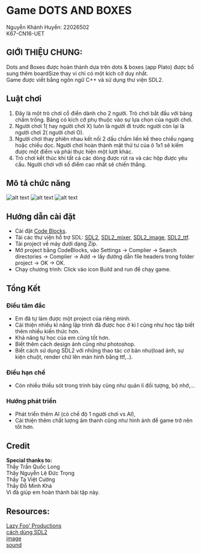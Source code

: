 # Game DOTS AND BOXES
Nguyễn Khánh Huyền: 22026502  
K67-CN16-UET
## GIỚI THIỆU CHUNG:
Dots and Boxes được hoàn thành dựa trên dots & boxes (app Plato) được bổ sung thêm boardSize thay vì chỉ có một kích cỡ duy nhất.    
Game được viết bằng ngôn ngữ C++ và sử dụng thư viện SDL2.

## Luật chơi
  1. Đây là một trò chơi cổ điển dành cho 2 người. Trò chơi bắt đầu với bảng chấm trống. Bảng có kích cỡ phụ thuộc vào sự lựa chọn của người chơi.
  2. Người chơi 1( hay người chơi X) luôn là người đi trước người còn lại là người chơi 2( người chơi O).
  3. Người chơi thay phiên nhau kết nối 2 dấu chấm liền kề theo chiều ngang hoặc chiều dọc. Người chơi hoàn thành mặt thứ tư của ô 1x1 sẽ kiếm được một điểm và phải thực hiện một lượt khác.
  4. Trò chơi kết thúc khi tất cả các dòng được rút ra và các hộp được yêu cầu. Người chơi với số điểm cao nhất sẽ chiến thắng.
  
## Mô tả chức năng
![alt text](https://github.com/22026502NguyenKhanhHuyen/Game/blob/main/demo/Screenshot%20(1).png)
![alt text](https://github.com/22026502NguyenKhanhHuyen/Game/blob/main/demo/Screenshot%20(2).png)
![alt text](https://github.com/22026502NguyenKhanhHuyen/Game/blob/main/demo/Screenshot%20(3).png)


## Hướng dẫn cài đặt
  * Cài đặt [Code Blocks](http://www.codeblocks.org/downloads/binaries/).
  * Tải các thư viện hỗ trợ SDL: [SDL2](https://lazyfoo.net/tutorials/SDL/01_hello_SDL/index.php), [SDL2_mixer](https://lazyfoo.net/tutorials/SDL/21_sound_effects_and_music/index.php), [SDL2_image](https://lazyfoo.net/tutorials/SDL/06_extension_libraries_and_loading_other_image_formats/index.php), [SDL2_ttf](https://lazyfoo.net/tutorials/SDL/16_true_type_fonts/index.php).
  * Tải project về máy dưới dạng Zip.
  * Mở project bằng CodeBlocks, vào Settings -> Complier -> Search directories -> Complier -> Add -> lấy đường dẫn file headers trong folder project -> OK -> OK.
  * Chạy chương trình: Click vào icon Build and run để chạy game.
## Tổng Kết
### Điều tâm đắc
  * Em đã tự làm được một project của riêng mình.
  * Cải thiện nhiều kĩ năng lập trình đã được học ở kì I cũng như học tập biết thêm nhiều kiến thức hơn.
  * Khả năng tự học của em cũng tốt hơn.
  * Biết thêm cách design ảnh cũng như photoshop.
  * Biết cách sử dụng SDL2 với những thao tác cơ bản như(load ảnh, sự kiện chuột, render chữ lên màn hình bằng ttf,..).
### Điều hạn chế
  * Còn nhiều thiếu sót trong trình bày cũng như quản lí đối tượng, bộ nhớ,...
### Hướng phát triển
  * Phát triển thêm AI (có chế độ 1 người chơi vs AI),
  * Cải thiện thêm chất lượng âm thanh cũng như hình ảnh để game trở nên tốt hơn.
 
## Credit
**Special thanks to:**    
Thầy Trần Quốc Long  
Thầy Nguyễn Lê Đức Trọng  
Thầy Tạ Việt Cường  
Thầy Đỗ Minh Khá    
Vì đã giúp em hoàn thành bài tập này.

## Resources:
 [Lazy Foo' Productions](https://lazyfoo.net/tutorials/SDL/)  
 [cách dùng SDL2](https://www.youtube.com/@tranthiminhchau9465)  
 [image](https://www.canva.com/)  
 [sound](http://jadict.net/vi)
